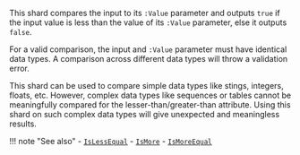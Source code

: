 This shard compares the input to its `:Value` parameter and outputs `true` if the input value is less than the value of its `:Value` parameter, else it outputs `false`.

For a valid comparison, the input and `:Value` parameter must have identical data types. A comparison across different data types will throw a validation error.

This shard can be used to compare simple data types like stings, integers, floats, etc. However, complex data types like sequences or tables cannot be meaningfully compared for the lesser-than/greater-than attribute. Using this shard on such complex data types will give unexpected and meaningless results.

!!! note "See also"
    - [`IsLessEqual`](../IsLessEqual)
    - [`IsMore`](../IsMore)
    - [`IsMoreEqual`](../IsMoreEqual)
